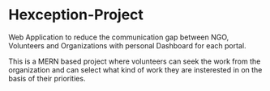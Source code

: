 # Hexception-Project
Web Application to reduce the communication gap between NGO, Volunteers and Organizations with personal Dashboard for each portal.

This is a MERN based project where volunteers can seek the work from the organization and can select what kind of work they are insterested in on the basis of their priorities.
